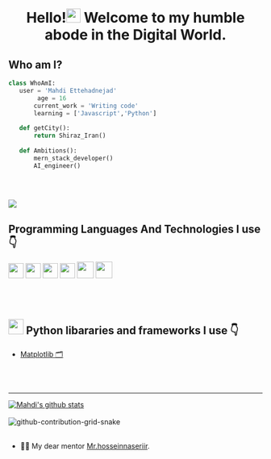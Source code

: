 <h1 align="center">Hello!<a href="#"><img src="https://media.giphy.com/media/hvRJCLFzcasrR4ia7z/giphy.gif" width="28px" height="28px"></a> Welcome to my humble abode in the Digital World.</h1> 

  ## Who am I?
 ```python
 class WhoAmI:
 	user = 'Mahdi Ettehadnejad'
         age = 16
		current_work = 'Writing code'
		learning = ['Javascript','Python']
	
	def getCity():
		return Shiraz_Iran()
	
	def Ambitions():
		mern_stack_developer()
		AI_engineer()
	
 ```

<br/>

<a href="#"> <img src = "https://github-readme-stats.vercel.app/api/top-langs/?username=mahdi-Eth&layout=compact"> </a>


## Programming Languages And Technologies I use 👇
<a href="https://www.python.org/"><img src = 'https://github.com/MarikIshtar007/MarikIshtar007/blob/master/images/python2.png' height='30'/></a> <a href="https://html.com/"><img src = 
'https://github.com/MarikIshtar007/MarikIshtar007/blob/master/images/html.svg' width='30'/></a> <a href="https://css-tricks.com/"><img src = 
'https://github.com/MarikIshtar007/MarikIshtar007/blob/master/images/css.svg' width='30'/></a> <a href="https://www.javascript.com/"><img src = 
'https://github.com/MarikIshtar007/MarikIshtar007/blob/master/images/js.svg' width='30'/></a> <a href="https://getbootstrap.com/"><img src = 
'https://github.com/MarikIshtar007/MarikIshtar007/blob/master/images/bootstrap.svg' width='33'/></a> <a href="https://www.figma.com/"><img src = 
'https://i.pinimg.com/564x/66/8c/cc/668cccb3f734f342e07c0185e6d9a975.jpg' width='33'/></a>

<br/>
<br/>

## <a href="https://www.python.org/"><img src = 'https://github.com/MarikIshtar007/MarikIshtar007/blob/master/images/python2.png' height='30'/></a>    Python libararies and frameworks I use 👇
 - <a href="https://matplotlib.org/">Matplotlib 🗂️<a/>

	
<br/>
<br/>
<hr>

 <a href="#">![Mahdi's github stats]( https://github-readme-stats.vercel.app/api?username=mahdi-Eth&show_icons=true&hide=[%22issues%22]
)</a>
<br/>
<br/>
 ![github-contribution-grid-snake](https://user-images.githubusercontent.com/90142173/154796318-e529fdc7-2132-4ce7-8417-06b71cf02506.svg)
<br/>
<br/>
- 👦🏻 My dear mentor [Mr.hosseinnaseriir](https://github.com/hosseinnaseriir).


<!--
**mahdi-Eth/mahdi-Eth** is a ✨ _special_ ✨ repository because its `README.md` (this file) appears on your GitHub profile.

Here are some ideas to get you started:

- 🔭 I’m currently working on ...
- 🌱 I’m currently learning ...
- 👯 I’m looking to collaborate on ...
- 🤔 I’m looking for help with ...
- 💬 Ask me about ...
- 📫 How to reach me: ...
- 😄 Pronouns: ...
- ⚡ Fun fact: ...
-->
